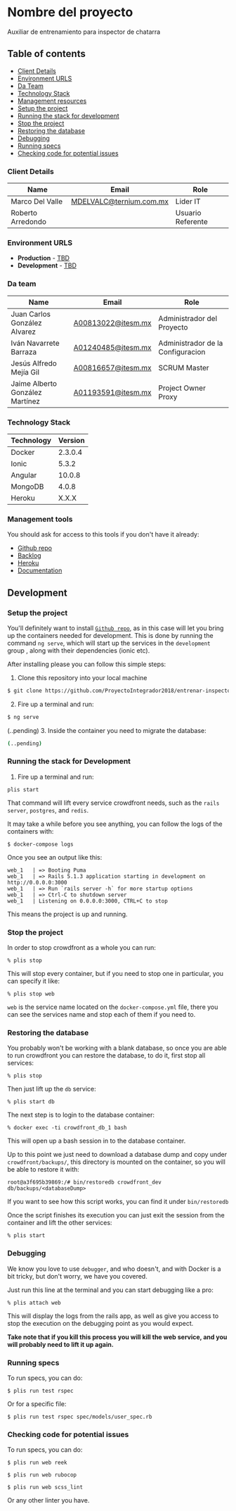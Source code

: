 # Nombre del proyecto

Auxiliar de entrenamiento para inspector de chatarra

## Table of contents

* [Client Details](#client-details)
* [Environment URLS](#environment-urls)
* [Da Team](#team)
* [Technology Stack](#technology-stack)
* [Management resources](#management-resources)
* [Setup the project](#setup-the-project)
* [Running the stack for development](#running-the-stack-for-development)
* [Stop the project](#stop-the-project)
* [Restoring the database](#restoring-the-database)
* [Debugging](#debugging)
* [Running specs](#running-specs)
* [Checking code for potential issues](#checking-code-for-potential-issues)


### Client Details

| Name               | Email             | Role |
| ------------------ | ----------------- | ---- |
| Marco Del Valle | MDELVALC@ternium.com.mx | Lider IT  |
| Roberto Arredondo |  | Usuario Referente  |


### Environment URLS

* **Production** - [TBD](TBD)
* **Development** - [TBD](TBD)

### Da team

| Name           | Email             | Role        |
| -------------- | ----------------- | ----------- |
| Juan Carlos González Alvarez | A00813022@itesm.mx | Administrador del Proyecto |
| Iván Navarrete Barraza | A01240485@itesm.mx | Administrador de la Configuracion |
| Jesús Alfredo Mejía Gil | A00816657@itesm.mx | SCRUM Master |
| Jaime Alberto González Martínez | A01193591@itesm.mx | Project Owner Proxy |

### Technology Stack
| Technology    | Version      |
| ------------- | -------------|
| Docker        | 2.3.0.4     |
| Ionic         | 5.3.2    |
| Angular       | 10.0.8 |
| MongoDB       | 4.0.8 |
| Heroku       | X.X.X |


### Management tools

You should ask for access to this tools if you don't have it already:

* [Github repo](https://github.com/ProyectoIntegrador2018/entrenar-inspector-chatarra)
* [Backlog](https://trello.com/b/yrQtGTkU/e103-wall-e-soft)
* [Heroku]()
* [Documentation](https://drive.com)

## Development

### Setup the project

You'll definitely want to install [`Github repo`](https://github.com/ProyectoIntegrador2018/entrenar-inspector-chatarra), as in this case will
let you bring up the containers needed for development. This is done by running the command
`ng serve`, which will start up the services in the `development` group , along with their dependencies (ionic etc).

After installing please you can follow this simple steps:

1. Clone this repository into your local machine

```bash
$ git clone https://github.com/ProyectoIntegrador2018/entrenar-inspector-chatarra
```

2. Fire up a terminal and run:

```bash
$ ng serve
```
(..pending)
3. Inside the container you need to migrate the database:

```bash
(..pending)
```

### Running the stack for Development

1. Fire up a terminal and run: 

```
plis start
```

That command will lift every service crowdfront needs, such as the `rails server`, `postgres`, and `redis`.


It may take a while before you see anything, you can follow the logs of the containers with:

```
$ docker-compose logs
```

Once you see an output like this:

```
web_1   | => Booting Puma
web_1   | => Rails 5.1.3 application starting in development on http://0.0.0.0:3000
web_1   | => Run `rails server -h` for more startup options
web_1   | => Ctrl-C to shutdown server
web_1   | Listening on 0.0.0.0:3000, CTRL+C to stop
```

This means the project is up and running.

### Stop the project

In order to stop crowdfront as a whole you can run:

```
% plis stop
```

This will stop every container, but if you need to stop one in particular, you can specify it like:

```
% plis stop web
```

`web` is the service name located on the `docker-compose.yml` file, there you can see the services name and stop each of them if you need to.

### Restoring the database

You probably won't be working with a blank database, so once you are able to run crowdfront you can restore the database, to do it, first stop all services:

```
% plis stop
```

Then just lift up the `db` service:

```
% plis start db
```

The next step is to login to the database container:

```
% docker exec -ti crowdfront_db_1 bash
```

This will open up a bash session in to the database container.

Up to this point we just need to download a database dump and copy under `crowdfront/backups/`, this directory is mounted on the container, so you will be able to restore it with:

```
root@a3f695b39869:/# bin/restoredb crowdfront_dev db/backups/<databaseDump>
```

If you want to see how this script works, you can find it under `bin/restoredb`

Once the script finishes its execution you can just exit the session from the container and lift the other services:

```
% plis start
```

### Debugging

We know you love to use `debugger`, and who doesn't, and with Docker is a bit tricky, but don't worry, we have you covered.

Just run this line at the terminal and you can start debugging like a pro:

```
% plis attach web
```

This will display the logs from the rails app, as well as give you access to stop the execution on the debugging point as you would expect.

**Take note that if you kill this process you will kill the web service, and you will probably need to lift it up again.**

### Running specs

To run specs, you can do:

```
$ plis run test rspec
```

Or for a specific file:

```
$ plis run test rspec spec/models/user_spec.rb
```

### Checking code for potential issues

To run specs, you can do:

```
$ plis run web reek
```

```
$ plis run web rubocop
```

```
$ plis run web scss_lint
```

Or any other linter you have.
